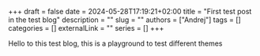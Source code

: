 +++ 
draft = false
date = 2024-05-28T17:19:21+02:00
title = "First test post in the test blog"
description = ""
slug = ""
authors = ["Andrej"]
tags = []
categories = []
externalLink = ""
series = []
+++

Hello to this test blog, this is a playground to test different themes
